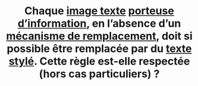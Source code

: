 ---
title: Chaque [image texte](#g-image-texte) [porteuse d’information](#g-porteuse-information), en l’absence d’un [mécanisme de remplacement](#g-mecanisme-de-remplacement), doit si possible être remplacée par du [texte stylé](#g-texte-style). Cette règle est-elle respectée (hors cas particuliers) ?
---